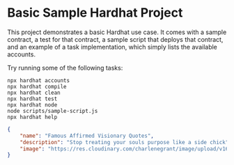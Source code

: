# Basic Sample Hardhat Project

This project demonstrates a basic Hardhat use case. It comes with a sample contract, a test for that contract, a sample script that deploys that contract, and an example of a task implementation, which simply lists the available accounts.

Try running some of the following tasks:

```shell
npx hardhat accounts
npx hardhat compile
npx hardhat clean
npx hardhat test
npx hardhat node
node scripts/sample-script.js
npx hardhat help
```

```json
{
    "name": "Famous Affirmed Visionary Quotes",
    "description": "Stop treating your souls purpose like a side chick",
    "image": "https://res.cloudinary.com/charlenegrant/image/upload/v1618480796/70896700_745406345872454_3260945975841893469_n.jpg_vmsy8n.jpg"
}
```
